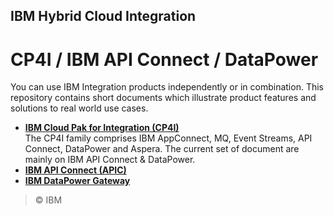 ## IBM Hybrid Cloud Integration
# CP4I / IBM API Connect / DataPower  

You can use IBM Integration products independently or in combination. This repository contains short documents which illustrate product features and solutions to real world use cases. 

- [**IBM Cloud Pak for Integration (CP4I)**](https://www.ibm.com/docs/en/cloud-paks/cp-integration)  
The CP4I family comprises IBM AppConnect, MQ, Event Streams, API Connect, DataPower and Aspera. The current set of document are mainly on IBM API Connect & DataPower.  
- [**IBM API Connect (APIC)**](https://www.ibm.com/docs/en/api-connect)  
- [**IBM DataPower Gateway**](https://www.ibm.com/docs/en/datapower-gateway)  


>  &copy; IBM